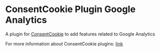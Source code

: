 # ConsentCookie Plugin Google Analytics

A plugin for [ConsentCookie](https://github.com/humanswitch/consentcookie) to add features related to Google Analytics

For more information about ConsentCookie plugins: [link](https://github.com/humanswitch/consentcookie/blob/master/README.md#plugins)

